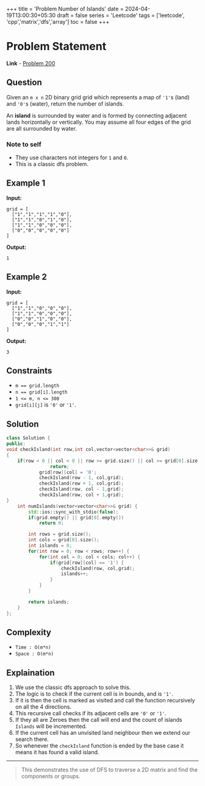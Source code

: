 +++
title = 'Problem Number of Islands'
date = 2024-04-19T13:00:30+05:30
draft = false
series = 'Leetcode'
tags = ['leetcode', 'cpp','matrix','dfs','array']
toc = false
+++

# Problem Statement

**Link** - [Problem 200](https:leetcode.com/problems/number-of-islands/description/)

## Question

Given an `m x n` 2D binary grid grid which represents a map of `'1'`s (land) and `'0'`s (water), return the number of islands.

An **island** is surrounded by water and is formed by connecting adjacent lands horizontally or vertically. You may assume all four edges of the grid are all surrounded by water.

### Note to self

- They use characters not integers for `1` and `0`.
- This is a classic dfs problem.

## Example 1

**Input:**

```text
grid = [
  ["1","1","1","1","0"],
  ["1","1","0","1","0"],
  ["1","1","0","0","0"],
  ["0","0","0","0","0"]
]
```

**Output:**

```text
1
```

## Example 2

**Input:**

```text
grid = [
  ["1","1","0","0","0"],
  ["1","1","0","0","0"],
  ["0","0","1","0","0"],
  ["0","0","0","1","1"]
]
```

**Output:**

```text
3
```

## Constraints

- `m == grid.length`
- `n == grid[i].length`
- `1 <= m, n <= 300`
- `grid[i][j]` is `'0'` or `'1'`.

## Solution

```cpp
class Solution {
public:
void checkIsland(int row,int col,vector<vector<char>>& grid)
{
    if(row < 0 || col < 0 || row >= grid.size() || col >= grid[0].size() || grid[row][col] != '1')
                return;
            grid[row][col] = '0';
            checkIsland(row - 1, col,grid);
            checkIsland(row + 1, col,grid);
            checkIsland(row, col - 1,grid);
            checkIsland(row, col + 1,grid);
}
    int numIslands(vector<vector<char>>& grid) {
        std::ios::sync_with_stdio(false);
        if(grid.empty() || grid[0].empty())
            return 0;

        int rows = grid.size();
        int cols = grid[0].size();
        int islands = 0;
        for(int row = 0; row < rows; row++) {
            for(int col = 0; col < cols; col++) {
                if(grid[row][col] == '1') {
                    checkIsland(row, col,grid);
                    islands++;
                }
            }
        }

        return islands;
    }
};
```

## Complexity

- `Time : O(m*n)`
- `Space : O(m*n)`

## Explaination

1. We use the classic dfs approach to solve this.
2. The logic is to check if the current cell is in bounds, and is `'1'`.
3. If it is then the cell is marked as visited and call the function recursively on all the 4 directions.
4. This recursive call checks if its adjacent cells are `'0'` or `'1'`.
5. If they all are Zeroes then the call will end and the count of islands `Islands` will be incremented.
6. If the current cell has an unvisited land neighbour then we extend our search there.
7. So whenever the `checkIsland` function is ended by the base case it means it has found a valid island.

---

> This demonstrates the use of DFS to traverse a 2D matrix and find the components or groups.
